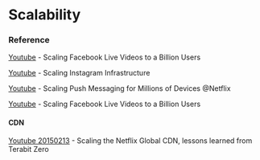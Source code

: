 # Scalability

### Reference

[Youtube](https://youtu.be/IO4teCbHvZw) - Scaling Facebook Live Videos to a Billion Users

[Youtube](https://youtu.be/hnpzNAPiC0E) - Scaling Instagram Infrastructure

[Youtube](https://youtu.be/6w6E_B55p0E) - Scaling Push Messaging for Millions of Devices @Netflix

[Youtube](https://youtu.be/IO4teCbHvZw) - Scaling Facebook Live Videos to a Billion Users


#### CDN

[Youtube 20150213](https://youtu.be/tbqcsHg-Q_o) - Scaling the Netflix Global CDN, lessons learned from Terabit Zero